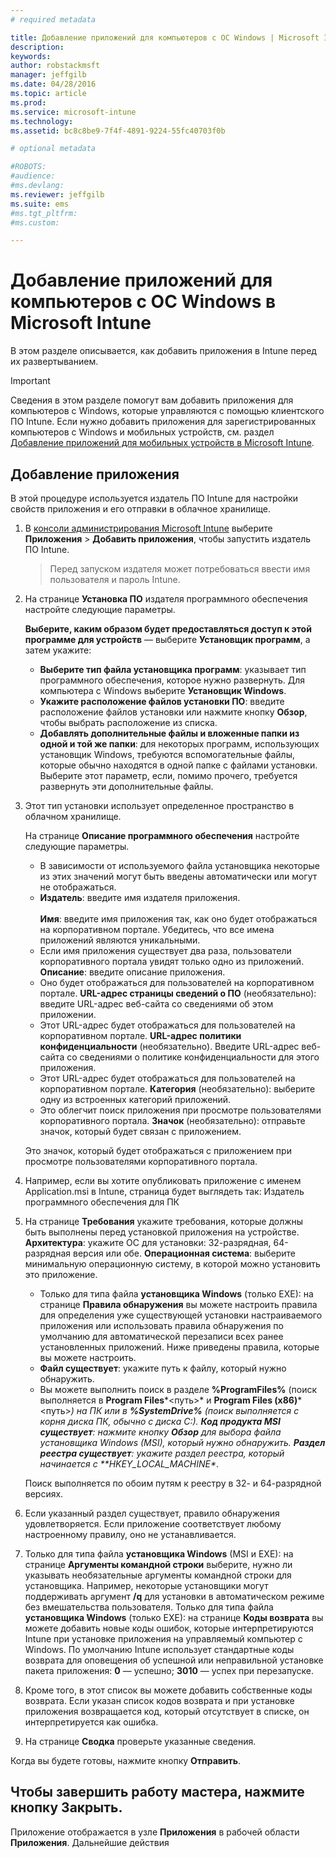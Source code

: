 ```yaml
---
# required metadata

title: Добавление приложений для компьютеров с ОС Windows | Microsoft Intune
description:
keywords:
author: robstackmsft
manager: jeffgilb
ms.date: 04/28/2016
ms.topic: article
ms.prod:
ms.service: microsoft-intune
ms.technology:
ms.assetid: bc8c8be9-7f4f-4891-9224-55fc40703f0b

# optional metadata

#ROBOTS:
#audience:
#ms.devlang:
ms.reviewer: jeffgilb
ms.suite: ems
#ms.tgt_pltfrm:
#ms.custom:

---
```


# Добавление приложений для компьютеров с ОС Windows в Microsoft Intune

В этом разделе описывается, как добавить приложения в Intune перед их развертыванием.

> [!IMPORTANT]
> Сведения в этом разделе помогут вам добавить приложения для компьютеров с Windows, которые управляются с помощью клиентского ПО Intune. Если нужно добавить приложения для зарегистрированных компьютеров с Windows и мобильных устройств, см. раздел [Добавление приложений для мобильных устройств в Microsoft Intune](add-apps-for-mobile-devices-in-microsoft-intune.md).


## Добавление приложения
В этой процедуре используется издатель ПО Intune для настройки свойств приложения и его отправки в облачное хранилище.

1.  В [консоли администрирования Microsoft Intune](https://manage.microsoft.com) выберите **Приложения** &gt; **Добавить приложения**, чтобы запустить издатель ПО Intune.

    > Перед запуском издателя может потребоваться ввести имя пользователя и пароль Intune.



2.  На странице **Установка ПО** издателя программного обеспечения настройте следующие параметры.

    **Выберите, каким образом будет предоставляться доступ к этой программе для устройств** — выберите **Установщик программ**, а затем укажите:

    - **Выберите тип файла установщика программ**: указывает тип программного обеспечения, которое нужно развернуть. Для компьютера с Windows выберите **Установщик Windows**.
    - **Укажите расположение файлов установки ПО**: введите расположение файлов установки или нажмите кнопку **Обзор**, чтобы выбрать расположение из списка.
    - **Добавлять дополнительные файлы и вложенные папки из одной и той же папки**: для некоторых программ, использующих установщик Windows, требуются вспомогательные файлы, которые обычно находятся в одной папке с файлами установки. Выберите этот параметр, если, помимо прочего, требуется развернуть эти дополнительные файлы.

3.  Этот тип установки использует определенное пространство в облачном хранилище.

    На странице **Описание программного обеспечения** настройте следующие параметры.

    - В зависимости от используемого файла установщика некоторые из этих значений могут быть введены автоматически или могут не отображаться.
    - **Издатель**: введите имя издателя приложения.<br /><br />**Имя**: введите имя приложения так, как оно будет отображаться на корпоративном портале. Убедитесь, что все имена приложений являются уникальными.
    - Если имя приложения существует два раза, пользователи корпоративного портала увидят только одно из приложений. **Описание**: введите описание приложения.
    - Оно будет отображаться для пользователей на корпоративном портале. **URL-адрес страницы сведений о ПО** (необязательно): введите URL-адрес веб-сайта со сведениями об этом приложении.
    - Этот URL-адрес будет отображаться для пользователей на корпоративном портале. **URL-адрес политики конфиденциальности** (необязательно). Введите URL-адрес веб-сайта со сведениями о политике конфиденциальности для этого приложения.
    - Этот URL-адрес будет отображаться для пользователей на корпоративном портале. **Категория** (необязательно): выберите одну из встроенных категорий приложений.
    - Это облегчит поиск приложения при просмотре пользователями корпоративного портала. **Значок** (необязательно): отправьте значок, который будет связан с приложением.

    Это значок, который будет отображаться с приложением при просмотре пользователями корпоративного портала.

4.  Например, если вы хотите опубликовать приложение с именем Application.msi в Intune, страница будет выглядеть так: Издатель программного обеспечения для ПК

5.  На странице **Требования** укажите требования, которые должны быть выполнены перед установкой приложения на устройстве.
    **Архитектура**: укажите ОС для установки: 32-разрядная, 64-разрядная версия или обе. **Операционная система**: выберите минимальную операционную систему, в которой можно установить это приложение.
    - Только для типа файла **установщика Windows** (только EXE): на странице **Правила обнаружения** вы можете настроить правила для определения уже существующей установки настраиваемого приложения или использовать правила обнаружения по умолчанию для автоматической перезаписи всех ранее установленных приложений. Ниже приведены правила, которые вы можете настроить.
    - **Файл существует**: укажите путь к файлу, который нужно обнаружить. 
    - Вы можете выполнить поиск в разделе **%ProgramFiles%** (поиск выполняется в **Program Files**\*&lt;путь&gt;* и **Program Files (x86)**\*&lt;путь&gt;*) на ПК или в **%SystemDrive%** (поиск выполняется с корня диска ПК, обычно с диска C:). **Код продукта MSI существует**: нажмите кнопку **Обзор** для выбора файла установщика Windows (MSI), который нужно обнаружить. **Раздел реестра существует**: укажите раздел реестра, который начинается с **HKEY_LOCAL_MACHINE\**.

    Поиск выполняется по обоим путям к реестру в 32- и 64-разрядной версиях.

6.  Если указанный раздел существует, правило обнаружения удовлетворяется. Если приложение соответствует любому настроенному правилу, оно не устанавливается.

7.  Только для типа файла **установщика Windows** (MSI и EXE): на странице **Аргументы командной строки** выберите, нужно ли указывать необязательные аргументы командной строки для установщика.
    Например, некоторые установщики могут поддерживать аргумент **/q** для установки в автоматическом режиме без вмешательства пользователя. Только для типа файла **установщика Windows** (только EXE): на странице **Коды возврата** вы можете добавить новые коды ошибок, которые интерпретируются Intune при установке приложения на управляемый компьютер с Windows. По умолчанию Intune использует стандартные коды возврата для оповещения об успешной или неправильной установке пакета приложения: **0** — успешно; **3010** — успех при перезапуске.

8.  Кроме того, в этот список вы можете добавить собственные коды возврата. Если указан список кодов возврата и при установке приложения возвращается код, который отсутствует в списке, он интерпретируется как ошибка.

9. На странице **Сводка** проверьте указанные сведения.

Когда вы будете готовы, нажмите кнопку **Отправить**.

## Чтобы завершить работу мастера, нажмите кнопку **Закрыть**.

Приложение отображается в узле **Приложения** в рабочей области **Приложения**. Дальнейшие действия

<!--HONumber=May16_HO2-->


